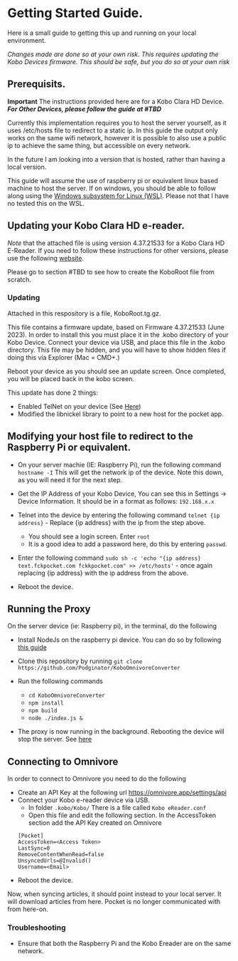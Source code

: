 # Getting Started Guide. 

Here is a small guide to getting this up and running on your local environment. 

*Changes made are done so at your own risk. This requires updating the Kobo Devices firmware. This should be safe, but you do so at your own risk* 

## Prerequisits. 

**Important** The instructions provided here are for a Kobo Clara HD Device. ***For Other Devices, please follow the guide at #TBD***

Currently this implementation requires you to host the server yourself, as it uses /etc/hosts file to redirect to a static ip. In this guide the output only works on the same wifi network, however it is possible to also use a public ip to achieve the same thing, but accessible on every network. 

In the future I am looking into a version that is hosted, rather than having a local version.  

This guide will assume the use of raspberry pi or equivalent linux based machine to host the server. If on windows, you should be able to follow along using the [Windows subsystem for Linux (WSL)](https://learn.microsoft.com/en-us/windows/wsl/install). Please not that I have no tested this on the WSL. 


## Updating your Kobo Clara HD e-reader. 

*Note* that the attached file is using version 4.37.21533 for a Kobo Clara HD E-Reader. If you need to follow these instructions for other versions, please use the following [website](https://pgaskin.net/KoboStuff/kobofirmware.html). 

Please go to section #TBD to see how to create the KoboRoot file from scratch. 


### Updating
Attached in this respository is a file, KoboRoot.tg.gz. 

This file contains a firmware update, based on Firmware 4.37.21533 (June 2023). In order to install this you must place it in the .kobo directory of your Kobo Device. Connect your device via USB, and place this file in the .kobo directory. This file may be hidden, and you will have to show hidden files if doing this via Explorer (Mac = CMD+.)

Reboot your device as you should see an update screen. Once completed, you will be placed back in the kobo screen. 

This update has done 2 things: 

* Enabled TelNet on your device (See [Here](https://yingtongli.me/blog/2018/07/30/kobo-telnet.html))
* Modified the libnickel library to point to a new host for the pocket app. 

## Modifying your host file to redirect to the Raspberry Pi or equivalent.

* On your server machie (IE: Raspberry Pi), run the following command `hostname -I` This will get the network ip of the device. Note this down, as you will need it for the next step. 

* Get the IP Address of your Kobo Device, You can see this in Settings -> Device Information. It should be in a format as follows: `192.168.x.x`    
    
* Telnet into the device by entering the following command `telnet {ip address}` - Replace {ip address} with the ip from the step above.  
    * You should see a login screen. Enter `root`
    * It is a good idea to add a password here, do this by entering `passwd`.

* Enter the following command `sudo sh -c 'echo "{ip address} text.fckpocket.com fckkpocket.com" >> /etc/hosts'` - once again replacing {ip address} with the ip address from the above.

* Reboot the device. 

## Running the Proxy

On the server device (ie: Raspberry pi), in the terminal, do the following

* Install NodeJs on the raspberry pi device. You can do so by following [this guide](https://www.golinuxcloud.com/install-nodejs-and-npm-on-raspberry-pi/#Method_1_Install_NodeJS_and_NPM_From_the_NodeSource_Repo)

* Clone this repository by running `git clone https://github.com/Podginator/KoboOmnivoreConverter` 

* Run the following commands
    * `cd KoboOmnivoreConverter`
    * `npm install`
    * `npm build`
    * `node ./index.js &`

* The proxy is now running in the background. Rebooting the device will stop the server. See [here](https://www.dexterindustries.com/howto/run-a-program-on-your-raspberry-pi-at-startup/)

## Connecting to Omnivore
In order to connect to Omnivore you need to do the following

* Create an API Key at the following url https://omnivore.app/settings/api
* Connect your Kobo e-reader device via USB. 
    * In folder `.kobo/Kobo/` There is a file called `Kobo eReader.conf`
    * Open this file and edit the following section. In the AccessToken section add the API Key created on Omnivore
    ```
    [Pocket]
    AccessToken=<Access Token> 
    LastSync=0
    RemoveContentWhenRead=false
    UnsyncedUrls=@Invalid()
    Username=<Email>
    ```
* Reboot the device.

Now, when syncing articles, it should point instead to your local server. It will download articles from here. Pocket is no longer communicated with from here-on. 

### Troubleshooting

* Ensure that both the Raspberry Pi and the Kobo Ereader are on the same network.

